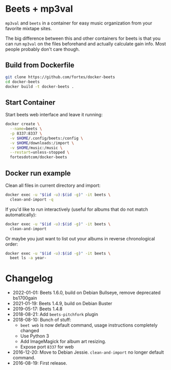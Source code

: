 # Beets + mp3val

`mp3val` and `beets` in a container for easy music organization from your favorite mixtape sites.

The big difference between this and other containers for beets is that you can run `mp3val` on the files beforehand and actually calculate gain info. Most people probably don't care though.

## Build from Dockerfile

```sh
git clone https://github.com/fortes/docker-beets
cd docker-beets
docker build -t docker-beets .
```

## Start Container

Start beets web interface and leave it running:

```sh
docker create \
  --name=beets \
  -p 8337:8337 \
  -v $HOME/.config/beets:/config \
  -v $HOME/downloads:/import \
  -v $HOME/music:/music \
  --restart=unless-stopped \
  fortesdotcom/docker-beets
```

## Docker run example

Clean all files in current directory and import:

```sh
docker exec -u "$(id -u):$(id -g)" -it beets \
  clean-and-import -q
```

If you'd like to run interactively (useful for albums that do not match automatically):

```sh
docker exec -u "$(id -u):$(id -g)" -it beets \
  clean-and-import
```

Or maybe you just want to list out your albums in reverse chronological order:

```sh
docker exec -u "$(id -u):$(id -g)" -it beets \
  beet ls -a year-
```

# Changelog

* 2022-01-01: Beets 1.6.0, build on Debian Bullseye, remove deprecated bs1700gain
* 2021-01-19: Beets 1.4.9, build on Debian Buster
* 2019-05-17: Beets 1.4.8
* 2018-08-21: Add `beets-pitchfork` plugin
* 2018-08-10: Bunch of stuff:
  * `beet web` is now default command, usage instructions completely changed
  * Use Python 3
  * Add ImageMagick for album art resizing.
  * Expose port `8337` for web
* 2016-12-20: Move to Debian Jessie. `clean-and-import` no longer default command.
* 2016-08-19: First release.
